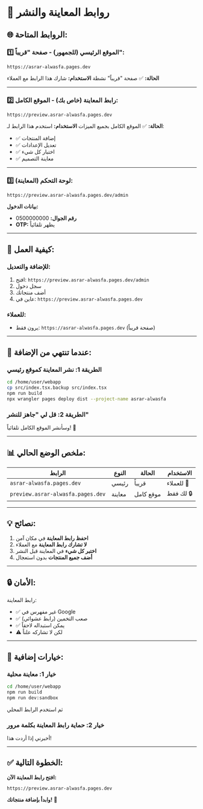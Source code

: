 # 🔗 روابط المعاينة والنشر

## 🌐 الروابط المتاحة:

### 1️⃣ الموقع الرئيسي (للجمهور) - صفحة "قريباً":
```
https://asrar-alwasfa.pages.dev
```
**الحالة:** ✅ صفحة "قريباً" نشطة
**الاستخدام:** شارك هذا الرابط مع العملاء

---

### 2️⃣ رابط المعاينة (خاص بك) - الموقع الكامل:
```
https://preview.asrar-alwasfa.pages.dev
```
**الحالة:** ✅ الموقع الكامل بجميع الميزات
**الاستخدام:** استخدم هذا الرابط لـ:
- ✅ إضافة المنتجات
- ✅ تعديل الإعدادات
- ✅ اختبار كل شيء
- ✅ معاينة التصميم

---

### 3️⃣ لوحة التحكم (المعاينة):
```
https://preview.asrar-alwasfa.pages.dev/admin
```
**بيانات الدخول:**
- **رقم الجوال:** 0500000000
- **OTP:** يظهر تلقائياً

---

## 🎯 كيفية العمل:

### للإضافة والتعديل:
1. افتح: `https://preview.asrar-alwasfa.pages.dev/admin`
2. سجل دخول
3. أضف منتجاتك
4. عاين في: `https://preview.asrar-alwasfa.pages.dev`

### للعملاء:
- يرون فقط: `https://asrar-alwasfa.pages.dev` (صفحة قريباً)

---

## 🔄 عندما تنتهي من الإضافة:

### الطريقة 1: نشر المعاينة كموقع رئيسي

```bash
cd /home/user/webapp
cp src/index.tsx.backup src/index.tsx
npm run build
npx wrangler pages deploy dist --project-name asrar-alwasfa
```

### الطريقة 2: قل لي "جاهز للنشر"
وسأنشر الموقع الكامل تلقائياً! 🚀

---

## 📊 ملخص الوضع الحالي:

| الرابط | النوع | الحالة | الاستخدام |
|--------|------|--------|-----------|
| `asrar-alwasfa.pages.dev` | رئيسي | قريباً | للعملاء 👥 |
| `preview.asrar-alwasfa.pages.dev` | معاينة | موقع كامل | لك فقط 🔒 |

---

## 💡 نصائح:

1. **احفظ رابط المعاينة** في مكان آمن
2. **لا تشارك رابط المعاينة** مع العملاء
3. **اختبر كل شيء** في المعاينة قبل النشر
4. **أضف جميع المنتجات** بدون استعجال

---

## 🔒 الأمان:

رابط المعاينة:
- ✅ غير مفهرس في Google
- ✅ صعب التخمين (رابط عشوائي)
- ✅ يمكن استبداله لاحقاً
- ⚠️ لكن لا تشاركه علناً

---

## 🚀 خيارات إضافية:

### خيار 1: معاينة محلية
```bash
cd /home/user/webapp
npm run build
npm run dev:sandbox
```
ثم استخدم الرابط المحلي

### خيار 2: حماية رابط المعاينة بكلمة مرور
أخبرني إذا أردت هذا!

---

## ✅ الخطوة التالية:

**افتح رابط المعاينة الآن:**
```
https://preview.asrar-alwasfa.pages.dev
```

**وابدأ بإضافة منتجاتك!** 🎉
